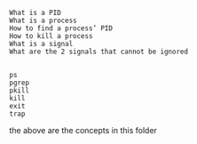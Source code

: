 
    What is a PID
    What is a process
    How to find a process’ PID
    How to kill a process
    What is a signal
    What are the 2 signals that cannot be ignored


    ps
    pgrep
    pkill
    kill
    exit
    trap
the above are the concepts in this folder

